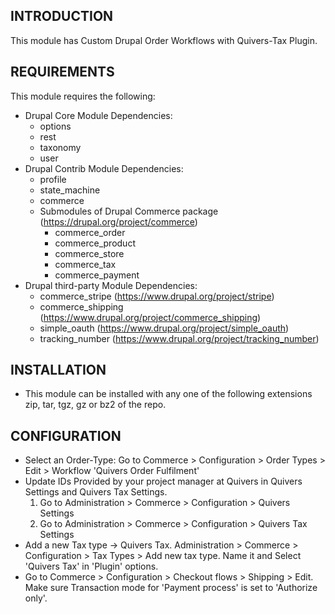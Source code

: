 INTRODUCTION
------------
This module has Custom Drupal Order Workflows with Quivers-Tax Plugin.

REQUIREMENTS
------------
This module requires the following:
* Drupal Core Module Dependencies:
  - options
  - rest
  - taxonomy
  - user
* Drupal Contrib Module Dependencies:
  - profile
  - state_machine
  - commerce
  * Submodules of Drupal Commerce package (https://drupal.org/project/commerce)
    - commerce_order
    - commerce_product
    - commerce_store
    - commerce_tax
    - commerce_payment
* Drupal third-party Module Dependencies:
  - commerce_stripe (https://www.drupal.org/project/stripe)
  - commerce_shipping (https://www.drupal.org/project/commerce_shipping)
  - simple_oauth (https://www.drupal.org/project/simple_oauth)
  - tracking_number (https://www.drupal.org/project/tracking_number)


INSTALLATION
------------
* This module can be installed with any one of the following extensions
zip, tar, tgz, gz or bz2 of the repo.


CONFIGURATION
-------------
* Select an Order-Type:
  Go to Commerce > Configuration > Order Types > Edit > Workflow
  'Quivers Order Fulfilment'
* Update IDs Provided by your project manager at Quivers 
  in Quivers Settings and Quivers Tax Settings.
  1) Go to Administration > Commerce > Configuration > Quivers Settings
  2) Go to Administration > Commerce > Configuration > Quivers Tax Settings
* Add a new Tax type -> Quivers Tax.
  Administration > Commerce > Configuration > Tax Types > Add new tax type.
  Name it and Select 'Quivers Tax' in 'Plugin' options.
* Go to Commerce > Configuration > Checkout flows > Shipping > Edit.
  Make sure Transaction mode for 'Payment process' is set to
  'Authorize only'.
